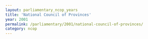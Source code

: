 ```yaml
---
layout: parliamentary_ncop_years
title: 'National Council of Provinces'
year: 2001
permalink: /parliamentary/2001/national-council-of-provinces/
category: ncop
---
```


